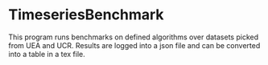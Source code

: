 # TimeseriesBenchmark
This program runs benchmarks on defined algorithms over datasets picked from UEA and UCR.
Results are logged into a json file and can be converted into a table in a tex file.
